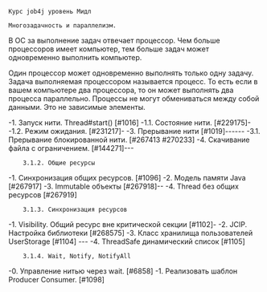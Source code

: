     Курс job4j уровень Мидл

    Многозадачность и параллелизм.

В ОС за выполнение задач отвечает процессор. Чем больше процессоров имеет
компьютер, тем больше задач может одновременно выполнить компьютер.

Один процессор может одновременно выполнять только одну задачу. Задача
выполняемая процессором называется процесс. То есть если в вашем компьютере
два процессора, то он может выполнять два процесса параллельно. Процессы не 
могут обмениваться между собой данными. Это не зависимые элементы.

-1. Запуск нити. Thread#start() [#1016]
-1.1. Состояние нити. [#229175]-
-1.2. Режим ожидания. [#231217]-
-3. Прерывание нити [#1019]------
-3.1. Прерывание блокированной нити. [#267413 #270233]
-4. Скачивание файла с ограничением. [#144271]---

        3.1.2. Общие ресурсы
-1. Синхронизация общих ресурсов. [#1096]
-2. Модель памяти Java [#267917]
-3. Immutable объекты [#267918]--
-4. Thread без общих ресурсов [#267919] 

        3.1.3. Синхронизация ресурсов
-1. Visibility. Общий ресурс вне критической секции [#1102]-
-2. JCIP. Настройка библиотеки [#268575]
-3. Класс хранилища пользователей UserStorage [#1104] ---
-4. ThreadSafe динамический список [#1105]

        3.1.4. Wait, Notify, NotifyAll
-0. Управление нитью через wait. [#6858]
-1. Реализовать шаблон Producer Consumer. [#1098]